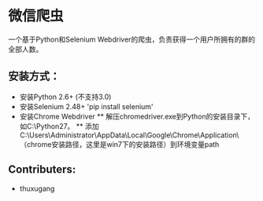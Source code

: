 微信爬虫
===

一个基于Python和Selenium Webdriver的爬虫，负责获得一个用户所拥有的群的全部人数。


安装方式：
---

* 安装Python 2.6+ (不支持3.0)
* 安装Selenium 2.48+ 'pip install selenium'
* 安装Chrome Webdriver
** 解压chromedriver.exe到Python的安装目录下，如C:\Python27。 
** 添加C:\Users\Administrator\AppData\Local\Google\Chrome\Application\（chrome安装路径，这里是win7下的安装路径）到环境变量path 



Contributers:
---

* thuxugang
